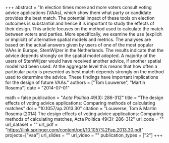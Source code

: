 +++
abstract = "In election times more and more voters consult voting advice applications (VAAs), which show them what party or candidate provides the best match. The potential impact of these tools on election outcomes is substantial and hence it is important to study the effects of their design. This article focuses on the method used to calculate the match between voters and parties. More specifically, we examine the use (explicit or implicit) of alternative spatial models and metrics. The analyses are based on the actual answers given by users of one of the most popular VAAs in Europe, StemWijzer in the Netherlands. The results indicate that the advice depends strongly on the spatial model adopted. A majority of the users of StemWijzer would have received another advice, if another spatial model had been used. At the aggregate level this means that how often a particular party is presented as best match depends strongly on the method used to determine the advice. These findings have important implications for the design of future VAAs."
authors = ["Tom Louwerse", "Martin Rosema"]
date = "2014-07-01"

math = false
publication = "*Acta Politica* 49(3): 286-312"
title = "The design effects of voting advice applications: Comparing methods of calculating matches"
doi = "10.1057/ap.2013.30"
citation = "Louwerse, Tom & Martin Rosema (2014) The design effects of voting advice applications: Comparing methods of calculating matches, Acta Politica 49(3): 286-312"
url_code = ""
url_dataset = ""
url_pdf = "https://link.springer.com/content/pdf/10.1057%2Fap.2013.30.pdf"
projects=["vaa"]
url_slides = ""
url_video = ""
publication_types = ["2"]
+++
